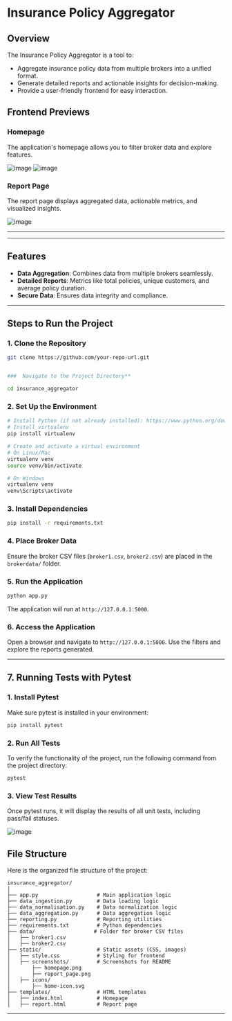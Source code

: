 # Insurance Policy Aggregator

## Overview
The Insurance Policy Aggregator is a tool to:
- Aggregate insurance policy data from multiple brokers into a unified format.
- Generate detailed reports and actionable insights for decision-making.
- Provide a user-friendly frontend for easy interaction.

  
## Frontend Previews

### Homepage
The application's homepage allows you to filter broker data and explore features.


![image](https://github.com/user-attachments/assets/a12dc47a-d09a-42af-99a5-843ec3146cb1)
![image](https://github.com/user-attachments/assets/8b53bb58-d83a-4c3c-a191-4a2585b9997e)

### Report Page
The report page displays aggregated data, actionable metrics, and visualized insights.


![image](https://github.com/user-attachments/assets/baa42cc4-547f-4892-9e5c-4a1e86cdd988)

---
---

## Features
- **Data Aggregation**: Combines data from multiple brokers seamlessly.
- **Detailed Reports**: Metrics like total policies, unique customers, and average policy duration.
- **Secure Data**: Ensures data integrity and compliance.

---

## Steps to Run the Project

### 1. **Clone the Repository**
```bash
git clone https://github.com/your-repo-url.git


###  Navigate to the Project Directory**

cd insurance_aggregator
```

### 2. **Set Up the Environment**
```bash
# Install Python (if not already installed): https://www.python.org/downloads
# Install virtualenv
pip install virtualenv

# Create and activate a virtual environment
# On Linux/Mac
virtualenv venv
source venv/bin/activate

# On Windows
virtualenv venv
venv\Scripts\activate
```

### 3. **Install Dependencies**
```bash
pip install -r requirements.txt
```

### 4. **Place Broker Data**
Ensure the broker CSV files (`broker1.csv`, `broker2.csv`) are placed in the `brokerdata/` folder.

### 5. **Run the Application**
```bash
python app.py
```
The application will run at `http://127.0.0.1:5000`.

### 6. **Access the Application**
Open a browser and navigate to `http://127.0.0.1:5000`. Use the filters and explore the reports generated.

---
## 7. Running Tests with Pytest

### 1. Install Pytest
Make sure pytest is installed in your environment:
```bash
pip install pytest
```

### 2. Run All Tests
To verify the functionality of the project, run the following command from the project directory:
```bash
pytest
```

### 3. View Test Results
Once pytest runs, it will display the results of all unit tests, including pass/fail statuses.

![image](https://github.com/user-attachments/assets/2c6f9528-74df-4e43-ad3f-b2bbc29b3862)


## File Structure
Here is the organized file structure of the project:

```
insurance_aggregator/
│
├── app.py                   # Main application logic
├── data_ingestion.py        # Data loading logic
├── data_normalisation.py    # Data normalization logic
├── data_aggregation.py      # Data aggregation logic
├── reporting.py             # Reporting utilities
├── requirements.txt         # Python dependencies
├── data/                   # Folder for broker CSV files
│   ├── broker1.csv
│   ├── broker2.csv
├── static/                  # Static assets (CSS, images)
│   ├── style.css            # Styling for frontend
│   ├── screenshots/         # Screenshots for README
│       ├── homepage.png
│       ├── report_page.png
│   ├── icons/
│       ├── home-icon.svg
├── templates/               # HTML templates
│   ├── index.html           # Homepage
│   ├── report.html          # Report page
```

---




